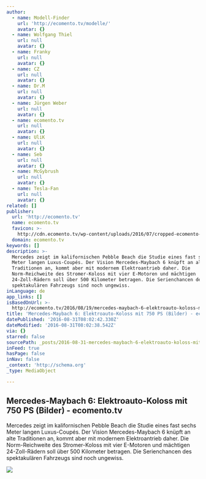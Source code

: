```yaml
---
author:
  - name: Modell-Finder
    url: 'http://ecomento.tv/modelle/'
    avatar: {}
  - name: Wolfgang Thiel
    url: null
    avatar: {}
  - name: Franky
    url: null
    avatar: {}
  - name: CZ
    url: null
    avatar: {}
  - name: Dr.M
    url: null
    avatar: {}
  - name: Jürgen Weber
    url: null
    avatar: {}
  - name: ecomento.tv
    url: null
    avatar: {}
  - name: UliK
    url: null
    avatar: {}
  - name: Seb
    url: null
    avatar: {}
  - name: McGybrush
    url: null
    avatar: {}
  - name: Tesla-Fan
    url: null
    avatar: {}
related: []
publisher:
  url: 'http://ecomento.tv'
  name: ecomento.tv
  favicon: >-
    http://cdn.ecomento.tv/wp-content/uploads/2016/07/cropped-ecomento-Logo-Icon-5.0-600-w-b-192x192.png
  domain: ecomento.tv
keywords: []
description: >-
  Mercedes zeigt im kalifornischen Pebble Beach die Studie eines fast sechs
  Meter langen Luxus-Coupés. Der Vision Mercedes-Maybach 6 knüpft an alte
  Traditionen an, kommt aber mit modernem Elektroantrieb daher. Die
  Norm-Reichweite des Stromer-Koloss mit vier E-Motoren und mächtigen
  24-Zoll-Rädern soll über 500 Kilometer betragen. Die Serienchancen des
  spektakulären Fahrzeugs sind noch ungewiss.
inLanguage: de
app_links: []
isBasedOnUrl: >-
  http://ecomento.tv/2016/08/19/mercedes-maybach-6-elektroauto-koloss-mit-750-ps-bilder-videos/
title: 'Mercedes-Maybach 6: Elektroauto-Koloss mit 750 PS (Bilder) - ecomento.tv'
datePublished: '2016-08-31T08:02:42.330Z'
dateModified: '2016-08-31T08:02:38.542Z'
via: {}
starred: false
sourcePath: _posts/2016-08-31-mercedes-maybach-6-elektroauto-koloss-mit-750-ps-bilder-.md
inFeed: true
hasPage: false
inNav: false
_context: 'http://schema.org'
_type: MediaObject

---
```

<article style=""><h1>Mercedes-Maybach 6: Elektroauto-Koloss mit 750 PS (Bilder) - ecomento.tv</h1><p>Mercedes zeigt im kalifornischen Pebble Beach die Studie eines fast sechs Meter langen Luxus-Coupés. Der Vision Mercedes-Maybach 6 knüpft an alte Traditionen an, kommt aber mit modernem Elektroantrieb daher. Die Norm-Reichweite des Stromer-Koloss mit vier E-Motoren und mächtigen 24-Zoll-Rädern soll über 500 Kilometer betragen. Die Serienchancen des spektakulären Fahrzeugs sind noch ungewiss.</p><img src="http://cdn.ecomento.tv/wp-content/uploads/2016/08/Vision-Mercedes-Maybach-6-Elektroauto-Koloss-mit-750-PS11.jpg" /></article>